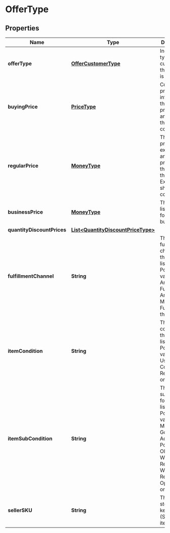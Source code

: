
# OfferType

## Properties
Name | Type | Description | Notes
------------ | ------------- | ------------- | -------------
**offerType** | [**OfferCustomerType**](OfferCustomerType.md) | Indicates the type of customer that the offer is valid for. |  [optional]
**buyingPrice** | [**PriceType**](PriceType.md) | Contains pricing information that includes promotions and contains the shipping cost. | 
**regularPrice** | [**MoneyType**](MoneyType.md) | The current price excluding any promotions that apply to the product. Excludes the shipping cost. | 
**businessPrice** | [**MoneyType**](MoneyType.md) | The current listing price for Business buyers. |  [optional]
**quantityDiscountPrices** | [**List&lt;QuantityDiscountPriceType&gt;**](QuantityDiscountPriceType.md) |  |  [optional]
**fulfillmentChannel** | **String** | The fulfillment channel for the offer listing. Possible values:  * Amazon - Fulfilled by Amazon. * Merchant - Fulfilled by the seller. | 
**itemCondition** | **String** | The item condition for the offer listing. Possible values: New, Used, Collectible, Refurbished, or Club. | 
**itemSubCondition** | **String** | The item subcondition for the offer listing. Possible values: New, Mint, Very Good, Good, Acceptable, Poor, Club, OEM, Warranty, Refurbished Warranty, Refurbished, Open Box, or Other. | 
**sellerSKU** | **String** | The seller stock keeping unit (SKU) of the item. | 



